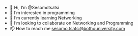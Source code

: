 - 👋 Hi, I’m @Sesomotsatsi
- 👀 I’m interested in programming
- 🌱 I’m currently learning Networking
- 💞️ I’m looking to collaborate on Networking and Programming
- 📫 How to reach me sesomo.tsatsi@bothouniversity.com

<!---
Sesomotsatsi/Sesomotsatsi is a ✨ special ✨ repository because its `README.md` (this file) appears on your GitHub profile.
You can click the Preview link to take a look at your changes.
--->
